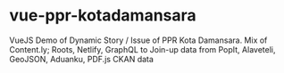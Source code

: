 # vue-ppr-kotadamansara
VueJS Demo of Dynamic Story / Issue of PPR Kota Damansara.  Mix of Content.ly; Roots, Netlify, GraphQL to Join-up data from PopIt, Alaveteli, GeoJSON, Aduanku, PDF.js CKAN data
